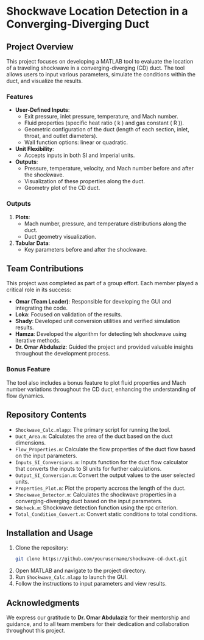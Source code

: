 # Shockwave Location Detection in a Converging-Diverging Duct

## Project Overview
This project focuses on developing a MATLAB tool to evaluate the location of a traveling shockwave in a converging-diverging (CD) duct. The tool allows users to input various parameters, simulate the conditions within the duct, and visualize the results.

### Features
- **User-Defined Inputs**: 
  - Exit pressure, inlet pressure, temperature, and Mach number.
  - Fluid properties (specific heat ratio \( k \) and gas constant \( R \)).
  - Geometric configuration of the duct (length of each section, inlet, throat, and outlet diameters).
  - Wall function options: linear or quadratic.
- **Unit Flexibility**: 
  - Accepts inputs in both SI and Imperial units.
- **Outputs**:
  - Pressure, temperature, velocity, and Mach number before and after the shockwave.
  - Visualization of these properties along the duct.
  - Geometry plot of the CD duct.

### Outputs
1. **Plots**:
   - Mach number, pressure, and temperature distributions along the duct.
   - Duct geometry visualization.
2. **Tabular Data**:
   - Key parameters before and after the shockwave.

## Team Contributions
This project was completed as part of a group effort. Each member played a critical role in its success:
- **Omar (Team Leader)**: Responsible for developing the GUI and integrating the code.
- **Loka**: Focused on validation of the results.
- **Shady**: Developed unit conversion utilities and verified simulation results.
- **Hamza**: Developed the algorithm for detecting teh shockwave using iterative methods.
- **Dr. Omar Abdulaziz**: Guided the project and provided valuable insights throughout the development process.

### Bonus Feature
The tool also includes a bonus feature to plot fluid properties and Mach number variations throughout the CD duct, enhancing the understanding of flow dynamics.

## Repository Contents
- `Shockwave_Calc.mlapp`: The primary script for running the tool.
- `Duct_Area.m`: Calculates the area of the duct based on the duct dimensions.
- `Flow_Properties.m`:  Calculate the flow properties of the duct flow based on the input parameters.
- `Inputs_SI_Conversions.m`: Inputs function for the duct flow calculator that converts the inputs to SI units for further calculations.
- `Output_SI_Conversion.m`: Convert the output values to the user selected units.
- `Properties_Plot.m`: Plot the property accross the length of the duct.
- `Shockwave_Detector.m`:  Calculates the shockwave properties in a converging-diverging duct based on the input parameters.
- `SWcheck.m`: Shockwave detection function using the rpc criterion.
- `Total_Condition_Convert.m`: Convert static conditions to total conditions.

## Installation and Usage
1. Clone the repository:
   ```bash
   git clone https://github.com/yourusername/shockwave-cd-duct.git
   ```
2. Open MATLAB and navigate to the project directory.
3. Run `Shockwave_Calc.mlapp` to launch the GUI.
4. Follow the instructions to input parameters and view results.

## Acknowledgments
We express our gratitude to **Dr. Omar Abdulaziz** for their mentorship and guidance, and to all team members for their dedication and collaboration throughout this project.
